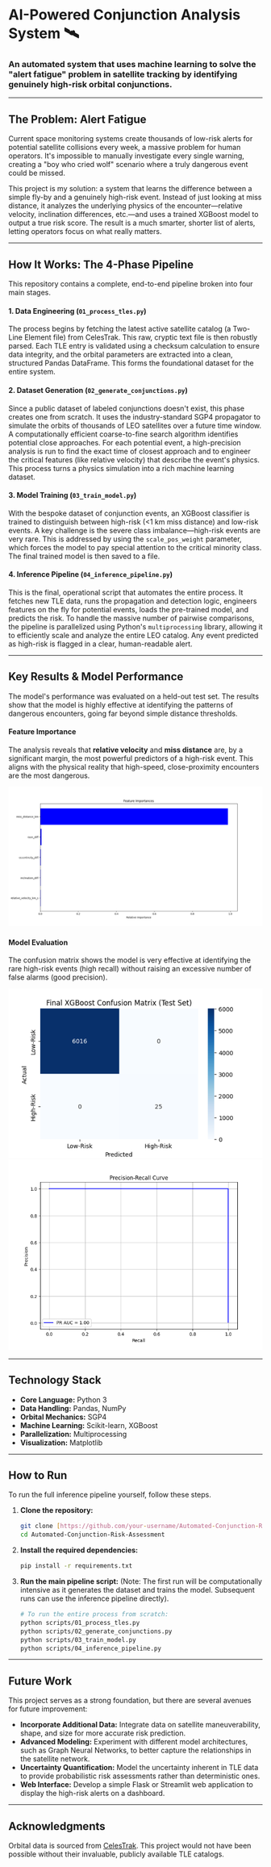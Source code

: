# AI-Powered Conjunction Analysis System 🛰️

### An automated system that uses machine learning to solve the "alert fatigue" problem in satellite tracking by identifying genuinely high-risk orbital conjunctions.

---

## The Problem: Alert Fatigue

Current space monitoring systems create thousands of low-risk alerts for potential satellite collisions every week, a massive problem for human operators. It's impossible to manually investigate every single warning, creating a "boy who cried wolf" scenario where a truly dangerous event could be missed.

This project is my solution: a system that learns the difference between a simple fly-by and a genuinely high-risk event. Instead of just looking at miss distance, it analyzes the underlying physics of the encounter—relative velocity, inclination differences, etc.—and uses a trained XGBoost model to output a true risk score. The result is a much smarter, shorter list of alerts, letting operators focus on what really matters.

---

## How It Works: The 4-Phase Pipeline

This repository contains a complete, end-to-end pipeline broken into four main stages.

#### 1. Data Engineering (`01_process_tles.py`)
The process begins by fetching the latest active satellite catalog (a Two-Line Element file) from CelesTrak. This raw, cryptic text file is then robustly parsed. Each TLE entry is validated using a checksum calculation to ensure data integrity, and the orbital parameters are extracted into a clean, structured Pandas DataFrame. This forms the foundational dataset for the entire system.

#### 2. Dataset Generation (`02_generate_conjunctions.py`)
Since a public dataset of labeled conjunctions doesn't exist, this phase creates one from scratch. It uses the industry-standard SGP4 propagator to simulate the orbits of thousands of LEO satellites over a future time window. A computationally efficient coarse-to-fine search algorithm identifies potential close approaches. For each potential event, a high-precision analysis is run to find the exact time of closest approach and to engineer the critical features (like relative velocity) that describe the event's physics. This process turns a physics simulation into a rich machine learning dataset.

#### 3. Model Training (`03_train_model.py`)
With the bespoke dataset of conjunction events, an XGBoost classifier is trained to distinguish between high-risk (<1 km miss distance) and low-risk events. A key challenge is the severe class imbalance—high-risk events are very rare. This is addressed by using the `scale_pos_weight` parameter, which forces the model to pay special attention to the critical minority class. The final trained model is then saved to a file.

#### 4. Inference Pipeline (`04_inference_pipeline.py`)
This is the final, operational script that automates the entire process. It fetches new TLE data, runs the propagation and detection logic, engineers features on the fly for potential events, loads the pre-trained model, and predicts the risk. To handle the massive number of pairwise comparisons, the pipeline is parallelized using Python's `multiprocessing` library, allowing it to efficiently scale and analyze the entire LEO catalog. Any event predicted as high-risk is flagged in a clear, human-readable alert.

---

## Key Results & Model Performance

The model's performance was evaluated on a held-out test set. The results show that the model is highly effective at identifying the patterns of dangerous encounters, going far beyond simple distance thresholds.

#### Feature Importance
The analysis reveals that **relative velocity** and **miss distance** are, by a significant margin, the most powerful predictors of a high-risk event. This aligns with the physical reality that high-speed, close-proximity encounters are the most dangerous.

![Feature Importance Plot](images/feature_importance.png)

#### Model Evaluation
The confusion matrix shows the model is very effective at identifying the rare high-risk events (high recall) without raising an excessive number of false alarms (good precision).

![Confusion Matrix](images/confusion_matrix.png)
![Precision-Recall Curve](images/pr_curve.png)

---

## Technology Stack

* **Core Language:** Python 3
* **Data Handling:** Pandas, NumPy
* **Orbital Mechanics:** SGP4
* **Machine Learning:** Scikit-learn, XGBoost
* **Parallelization:** Multiprocessing
* **Visualization:** Matplotlib

---

## How to Run

To run the full inference pipeline yourself, follow these steps.

1.  **Clone the repository:**
    ```bash
    git clone [https://github.com/your-username/Automated-Conjunction-Risk-Assessment.git](https://github.com/your-username/Automated-Conjunction-Risk-Assessment.git)
    cd Automated-Conjunction-Risk-Assessment
    ```

2.  **Install the required dependencies:**
    ```bash
    pip install -r requirements.txt
    ```

3.  **Run the main pipeline script:**
    (Note: The first run will be computationally intensive as it generates the dataset and trains the model. Subsequent runs can use the inference pipeline directly).
    ```bash
    # To run the entire process from scratch:
    python scripts/01_process_tles.py
    python scripts/02_generate_conjunctions.py
    python scripts/03_train_model.py
    python scripts/04_inference_pipeline.py
    ```

---

## Future Work

This project serves as a strong foundation, but there are several avenues for future improvement:

* **Incorporate Additional Data:** Integrate data on satellite maneuverability, shape, and size for more accurate risk prediction.
* **Advanced Modeling:** Experiment with different model architectures, such as Graph Neural Networks, to better capture the relationships in the satellite network.
* **Uncertainty Quantification:** Model the uncertainty inherent in TLE data to provide probabilistic risk assessments rather than deterministic ones.
* **Web Interface:** Develop a simple Flask or Streamlit web application to display the high-risk alerts on a dashboard.

---

## Acknowledgments
Orbital data is sourced from [CelesTrak](https://celestrak.org/). This project would not have been possible without their invaluable, publicly available TLE catalogs.
